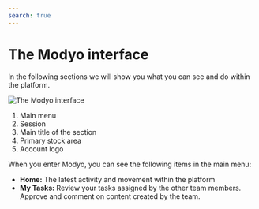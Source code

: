 ```yaml
---
search: true
---
```


# The Modyo interface

In the following sections we will show you what you can see and do within the platform.

![The Modyo interface](/assets/img/platform/modyo-screenshot.png)

1. Main menu
2. Session
3. Main title of the section
4. Primary stock area
5. Account logo

When you enter Modyo, you can see the following items in the main menu:

- **Home:** The latest activity and movement within the platform
- **My Tasks:** Review your tasks assigned by the other team members. Approve and comment on content created by the team.